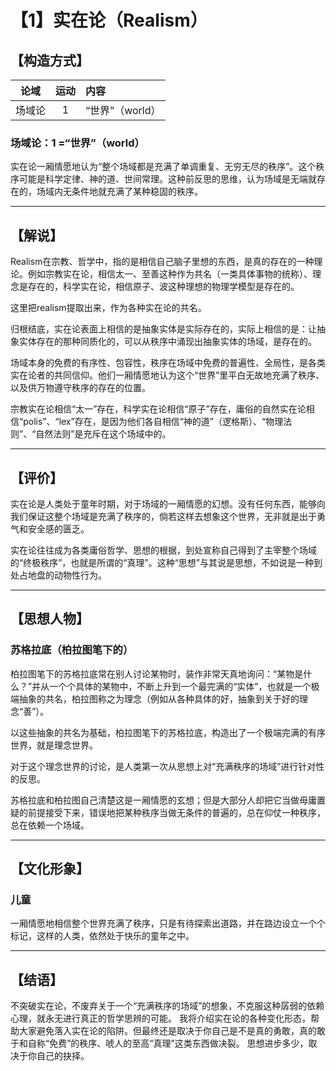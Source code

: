 # 【1】实在论（Realism）

## 【构造方式】

|  论域  | 运动 | 内容            |
| :----: | :--: | :-------------- |
| 场域论 |  1   | “世界”（world） |

### 场域论：1 =“世界”（world）

实在论一厢情愿地认为“整个场域都是充满了单调重复、无穷无尽的秩序”。这个秩序可能是科学定律、神的道、世间常理。这种前反思的思维，认为场域是无端就存在的，场域内无条件地就充满了某种稳固的秩序。

________________________________________
## 【解说】

Realism在宗教、哲学中，指的是相信自己脑子里想的东西，是真的存在的一种理论。例如宗教实在论，相信太一、至善这种作为共名（一类具体事物的统称）、理念是存在的，科学实在论，相信原子、波这种理想的物理学模型是存在的。

这里把realism提取出来，作为各种实在论的共名。

归根结底，实在论表面上相信的是抽象实体是实际存在的，实际上相信的是：让抽象实体存在的那种同质化的，可以从秩序中涌现出抽象实体的场域，是存在的。

场域本身的免费的有序性、包容性，秩序在场域中免费的普遍性、全局性，是各类实在论者的共同信仰。他们一厢情愿地认为这个“世界”里平白无故地充满了秩序、以及供万物遵守秩序的存在的位置。

宗教实在论相信“太一”存在，科学实在论相信“原子”存在，庸俗的自然实在论相信“polis”、“lex”存在，是因为他们各自相信“神的道”（逻格斯）、“物理法则”、“自然法则”是充斥在这个场域中的。

________________________________________

## 【评价】

实在论是人类处于童年时期，对于场域的一厢情愿的幻想。没有任何东西，能够向我们保证这整个场域是充满了秩序的，倘若这样去想象这个世界，无非就是出于勇气和安全感的匮乏。

实在论往往成为各类庸俗哲学、思想的根据，到处宣称自己得到了主宰整个场域的“终极秩序”，也就是所谓的“真理”。这种“思想”与其说是思想，不如说是一种到处占地盘的动物性行为。

________________________________________
## 【思想人物】

### 苏格拉底（柏拉图笔下的）

柏拉图笔下的苏格拉底常在别人讨论某物时，装作非常天真地询问：“某物是什么？”并从一个个具体的某物中，不断上升到一个最完满的“实体”，也就是一个极端抽象的共名，柏拉图称之为理念（例如从各种具体的好，抽象到关于好的理念“善”）。

以这些抽象的共名为基础，柏拉图笔下的苏格拉底，构造出了一个极端完满的有序世界，就是理念世界。

对于这个理念世界的讨论，是人类第一次从思想上对“充满秩序的场域”进行针对性的反思。

苏格拉底和柏拉图自己清楚这是一厢情愿的玄想；但是大部分人却把它当做毋庸置疑的前提接受下来，错误地把某种秩序当做无条件的普遍的，总在仰仗一种秩序，总在依赖一个场域。

------

## 【文化形象】

### 儿童

一厢情愿地相信整个世界充满了秩序，只是有待探索出道路，并在路边设立一个个标记，这样的人类，依然处于快乐的童年之中。

________________________________________
## 【结语】

不突破实在论，不废弃关于一个“充满秩序的场域”的想象，不克服这种孱弱的依赖心理，就永无进行真正的哲学思辨的可能。
我将介绍实在论的各种变化形态，帮助大家避免落入实在论的陷阱。但最终还是取决于你自己是不是真的勇敢，真的敢于和自称“免费”的秩序、唬人的至高“真理”这类东西做决裂。
思想进步多少，取决于你自己的抉择。



